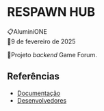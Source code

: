 # RESPAWN HUB
📋AluminiONE<br>
📅9 de fevereiro de 2025<br>

🚩Projeto _backend_ Game Forum.

## Referências
- [Documentação](https://github.com/mauricioHidani/gameforum-backend/blob/main/DOCUMENTATION.md)
- [Desenvolvedores](https://github.com/mauricioHidani/gameforum-backend/blob/main/DEVELOPERS.md)
